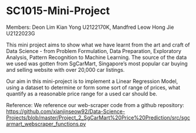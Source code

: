 # SC1015-Mini-Project

Members: 
Deon Lim Kian Yong U2122170K,
Mandfred Leow Hong Jie U2122023G

This mini project aims to show what we have learnt from the art and craft of Data Science - from Problem Formulation, Data Preparation, Exploratory Analysis,
Pattern Recognition to Machine Learning. The source of the data we used was gotten from SgCarMart, Singapore’s most popular car buying and selling website with over 
20,000 car listings. 

Our aim in this mini-project is to implement a Linear Regression Model, using a dataset to determine or form some sort of range of prices, what quantify as a 
reasonable price range for a used car should be.


Reference: 
We reference our web-scraper code from a github repository: 
https://github.com/xianjinseow92/Data-Science-Projects/blob/master/Project_2_SgCarMart%20Price%20Prediction/src/sgcarmart_webscraper_functions.py
